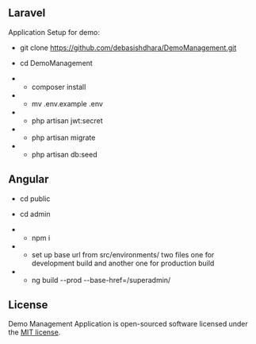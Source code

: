 
## Laravel

Application Setup for demo:

- git clone https://github.com/debasishdhara/DemoManagement.git

- cd DemoManagement

- - composer install

- - mv .env.example .env

- - php artisan jwt:secret

- - php artisan migrate

- - php artisan db:seed



## Angular

- cd public

- cd admin

- - npm i

- - set up base url from src/environments/ two files one for development build and another one for production build

- - ng build --prod --base-href=/superadmin/



## License

Demo Management Application is open-sourced software licensed under the [MIT license](https://opensource.org/licenses/MIT).

